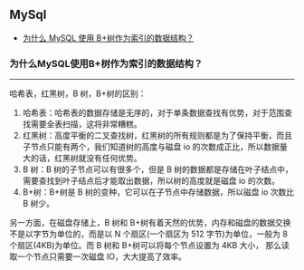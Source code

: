 ## MySql

- [为什么 MySQL 使用 B+树作为索引的数据结构？](#1)

<h3 id="1">为什么MySQL使用B+树作为索引的数据结构？</h3>

---

哈希表，红黑树，B 树，B+树的区别：

1. 哈希表：哈希表的数据存储是无序的，对于单条数据查找有优势，对于范围查找需要全表扫描，这将非常糟糕。
2. 红黑树：高度平衡的二叉查找树，红黑树的所有规则都是为了保持平衡，而且子节点只能有两个，我们知道树的高度与磁盘 io 的次数成正比，所以数据量大的话，红黑树就没有任何优势。
3. B 树：B 树的子节点可以有很多个，但是 B 树的数据都是存储在叶子结点中，需要查找到叶子结点后才能取出数据，所以树的高度就是磁盘 io 的次数。
4. B+树：B+树是 B 树的变种，它可以在子节点中存储数据，所以磁盘 io 次数比 B 树少。

另一方面，在磁盘存储上，B 树和 B+树有着天然的优势，内存和磁盘的数据交换不是以字节为单位的，而是以 N 个扇区(一个扇区为 512 字节)为单位，一般为 8 个扇区(4KB)为单位。而 B 树和 B+树可以将每个节点设置为 4KB 大小， 那么读取一个节点只需要一次磁盘 IO，大大提高了效率。

